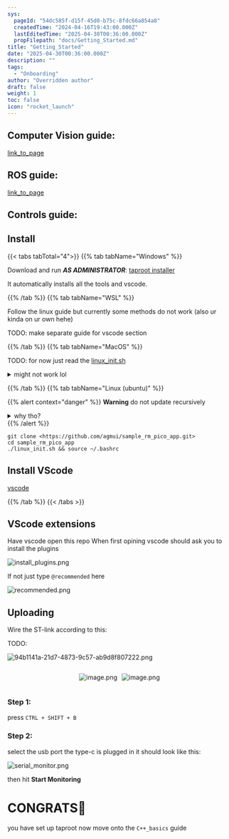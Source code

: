 ```yaml
---
sys:
  pageId: "54dc585f-d15f-45d0-b75c-8fdc66a854a8"
  createdTime: "2024-04-16T19:43:00.000Z"
  lastEditedTime: "2025-04-30T00:36:00.000Z"
  propFilepath: "docs/Getting_Started.md"
title: "Getting_Started"
date: "2025-04-30T00:36:00.000Z"
description: ""
tags:
  - "Onboarding"
author: "Overridden author"
draft: false
weight: 1
toc: false
icon: "rocket_launch"
---
```


## Computer Vision guide:

[link_to_page](86d45bc0-388b-4d26-8848-44f255f73d0e)

## ROS guide:

[link_to_page](3c76c1de-ec8f-46d6-8b0a-294005edc2d5)

## Controls guide:

## Install

{{< tabs tabTotal="4">}}
{{% tab tabName="Windows" %}}

Download and run _**AS ADMINISTRATOR**_: [taproot installer](https://github.com/Thornbots/TeachingFreshies/releases/tag/1.0)

It automatically installs all the tools and vscode.

{{% /tab %}}
{{% tab tabName="WSL" %}}

Follow the linux guide but currently some methods do not work (also ur kinda on ur own hehe)

TODO: make separate guide for vscode section

{{% /tab %}}
{{% tab tabName="MacOS" %}}

TODO: for now just read the [linux_init.sh](https://github.com/agmui/sample_rm_pico_app/blob/main/linux_init.sh)

<details>
<summary>might not work lol</summary>

`brew install libusb pkg-config`

Next install: [vscode](https://code.visualstudio.com/Download)

</details>

{{% /tab %}}
{{% tab tabName="Linux (ubuntu)" %}}

{{% alert context="danger" %}}
**Warning** do not update recursively
<details>
<summary>why tho?</summary>
There are some submodules that may go on for a while (like tinyusb) and I highly
recommend you don't need to get them.
If you want to see what submodules I update just look in `linux_init.sh`
</details>
{{% /alert %}}

```shell
git clone <https://github.com/agmui/sample_rm_pico_app.git>
cd sample_rm_pico_app
./linux_init.sh && source ~/.bashrc
```

## Install VScode

[vscode](https://code.visualstudio.com/Download)

{{% /tab %}}
{{< /tabs >}}

## VScode extensions

Have vscode open this repo
When first opining vscode should ask you to install the plugins

![install_plugins.png](https://prod-files-secure.s3.us-west-2.amazonaws.com/d518164a-d88e-44d1-a4ee-3adb3bd8bce0/89bd30f0-1825-4e77-867b-0a41ce370880/install_plugins.png?X-Amz-Algorithm=AWS4-HMAC-SHA256&X-Amz-Content-Sha256=UNSIGNED-PAYLOAD&X-Amz-Credential=ASIAZI2LB466QKSFUUEN%2F20250707%2Fus-west-2%2Fs3%2Faws4_request&X-Amz-Date=20250707T071147Z&X-Amz-Expires=3600&X-Amz-Security-Token=IQoJb3JpZ2luX2VjEGUaCXVzLXdlc3QtMiJHMEUCIQCdeY%2FT6CS2dfIwRKzHOXrSrtqzRMvldfcYwIEIoOcZqAIgYQlIhTDuj2Tnwyi2tu6p%2FKKxbOnl1I2znF%2FbNXAfolEq%2FwMIbhAAGgw2Mzc0MjMxODM4MDUiDCOy15SNLQu8T18fhircA4%2FEbeN9U9ftpiQbNC%2BXO3kuY9cap95xu8TeB%2F6zsq9lJLdwQFD9af0vKHoN6C1s1I3AzsxVsYeYXHp63mi1g9%2BFSy6jf9uwBkmvtxq8AfXQfGT0cTi7IqdBuzERK9KYTpfyVXqwjeXWyJHomZJLvCDGaoUmrRPtLnT7sxiuET%2BLPvvINC%2BRIdQjjQcRkOOlYXs4EiVqFOYIlfUfaNySey5km0ppCMQaIvNzR9rPSHfb0RlSe8fZ6eFiQYKIZcV2qqSUs1HxahQtpu1GIJ3U3ze5Mv%2Bs3Rur96ioxbgEfVPHSWl59afUxWB%2B0HmcFR5mI%2BZMxiir2MmnaGaTlEaqVZbkeZrQzdyCbPwUkkbLvswofAgedYmQOWupnLBqbF3mvdYMv1g%2Ff1NRb2BaTITGbrrcu%2Bp0nA4KBG6rzcoDRZswfIjbzm5yf8l%2BnPNVN9Lcp8bsGnwb3YSrDYmCqTj%2BW87SJbNfoHc4r%2FznomoJDjfis9znVYTCFI6ZgPBWBAIfKP4L5Zud79PDPbMSH4GFCTjHfFCMIhbdfrd7H94NJvuUtE1xOBRxT7hRDmKIgknPO7G8V%2F%2BQRgRLLN7yAn1Hq3NDSAfsVmdNNdFeFKTDXwuyoArBY3aaYyXXkaUWMPWurcMGOqUBYZ5st5il4Lk16Dcfog%2BfdgwQVYzXLO32Z3jQRkPGiEOaoF3aui8mA2GAlusQjUpnbXYuZiPKdUuJvnDA9vdq3K6P16h3zHy1U61sDoHKPe3RLoq%2B7h8Qp4mctOnu7YgMcfpxL31hZnk0NTcsjmVQ2SzUu%2BPCCOn6voaLFHrHbCHoqGxi8%2F%2FHbpsGFb3%2FNZuHI4NmWwrPycVw5AW3gYSqBlt3aSBX&X-Amz-Signature=0e41dfec0669ae4615db1a08bf8f53931a06682b7b982bdae739555b1690a446&X-Amz-SignedHeaders=host&x-amz-checksum-mode=ENABLED&x-id=GetObject)

If not just type `@recommended` here  

![recommended.png](https://prod-files-secure.s3.us-west-2.amazonaws.com/d518164a-d88e-44d1-a4ee-3adb3bd8bce0/61e661e9-5d85-4dfc-be0d-8d2097a5e793/recommended.png?X-Amz-Algorithm=AWS4-HMAC-SHA256&X-Amz-Content-Sha256=UNSIGNED-PAYLOAD&X-Amz-Credential=ASIAZI2LB466QKSFUUEN%2F20250707%2Fus-west-2%2Fs3%2Faws4_request&X-Amz-Date=20250707T071147Z&X-Amz-Expires=3600&X-Amz-Security-Token=IQoJb3JpZ2luX2VjEGUaCXVzLXdlc3QtMiJHMEUCIQCdeY%2FT6CS2dfIwRKzHOXrSrtqzRMvldfcYwIEIoOcZqAIgYQlIhTDuj2Tnwyi2tu6p%2FKKxbOnl1I2znF%2FbNXAfolEq%2FwMIbhAAGgw2Mzc0MjMxODM4MDUiDCOy15SNLQu8T18fhircA4%2FEbeN9U9ftpiQbNC%2BXO3kuY9cap95xu8TeB%2F6zsq9lJLdwQFD9af0vKHoN6C1s1I3AzsxVsYeYXHp63mi1g9%2BFSy6jf9uwBkmvtxq8AfXQfGT0cTi7IqdBuzERK9KYTpfyVXqwjeXWyJHomZJLvCDGaoUmrRPtLnT7sxiuET%2BLPvvINC%2BRIdQjjQcRkOOlYXs4EiVqFOYIlfUfaNySey5km0ppCMQaIvNzR9rPSHfb0RlSe8fZ6eFiQYKIZcV2qqSUs1HxahQtpu1GIJ3U3ze5Mv%2Bs3Rur96ioxbgEfVPHSWl59afUxWB%2B0HmcFR5mI%2BZMxiir2MmnaGaTlEaqVZbkeZrQzdyCbPwUkkbLvswofAgedYmQOWupnLBqbF3mvdYMv1g%2Ff1NRb2BaTITGbrrcu%2Bp0nA4KBG6rzcoDRZswfIjbzm5yf8l%2BnPNVN9Lcp8bsGnwb3YSrDYmCqTj%2BW87SJbNfoHc4r%2FznomoJDjfis9znVYTCFI6ZgPBWBAIfKP4L5Zud79PDPbMSH4GFCTjHfFCMIhbdfrd7H94NJvuUtE1xOBRxT7hRDmKIgknPO7G8V%2F%2BQRgRLLN7yAn1Hq3NDSAfsVmdNNdFeFKTDXwuyoArBY3aaYyXXkaUWMPWurcMGOqUBYZ5st5il4Lk16Dcfog%2BfdgwQVYzXLO32Z3jQRkPGiEOaoF3aui8mA2GAlusQjUpnbXYuZiPKdUuJvnDA9vdq3K6P16h3zHy1U61sDoHKPe3RLoq%2B7h8Qp4mctOnu7YgMcfpxL31hZnk0NTcsjmVQ2SzUu%2BPCCOn6voaLFHrHbCHoqGxi8%2F%2FHbpsGFb3%2FNZuHI4NmWwrPycVw5AW3gYSqBlt3aSBX&X-Amz-Signature=57b16bfc74c12131b228f09d811bbb41d7f5823c9b8b3ee10d582b037b636203&X-Amz-SignedHeaders=host&x-amz-checksum-mode=ENABLED&x-id=GetObject)

## Uploading

Wire the ST-link according to this:

TODO:

![94b1141a-21d7-4873-9c57-ab9d8f807222.png](https://prod-files-secure.s3.us-west-2.amazonaws.com/d518164a-d88e-44d1-a4ee-3adb3bd8bce0/e5fad17d-ab82-4300-9f4c-505ab4b1202c/94b1141a-21d7-4873-9c57-ab9d8f807222.png?X-Amz-Algorithm=AWS4-HMAC-SHA256&X-Amz-Content-Sha256=UNSIGNED-PAYLOAD&X-Amz-Credential=ASIAZI2LB466QKSFUUEN%2F20250707%2Fus-west-2%2Fs3%2Faws4_request&X-Amz-Date=20250707T071147Z&X-Amz-Expires=3600&X-Amz-Security-Token=IQoJb3JpZ2luX2VjEGUaCXVzLXdlc3QtMiJHMEUCIQCdeY%2FT6CS2dfIwRKzHOXrSrtqzRMvldfcYwIEIoOcZqAIgYQlIhTDuj2Tnwyi2tu6p%2FKKxbOnl1I2znF%2FbNXAfolEq%2FwMIbhAAGgw2Mzc0MjMxODM4MDUiDCOy15SNLQu8T18fhircA4%2FEbeN9U9ftpiQbNC%2BXO3kuY9cap95xu8TeB%2F6zsq9lJLdwQFD9af0vKHoN6C1s1I3AzsxVsYeYXHp63mi1g9%2BFSy6jf9uwBkmvtxq8AfXQfGT0cTi7IqdBuzERK9KYTpfyVXqwjeXWyJHomZJLvCDGaoUmrRPtLnT7sxiuET%2BLPvvINC%2BRIdQjjQcRkOOlYXs4EiVqFOYIlfUfaNySey5km0ppCMQaIvNzR9rPSHfb0RlSe8fZ6eFiQYKIZcV2qqSUs1HxahQtpu1GIJ3U3ze5Mv%2Bs3Rur96ioxbgEfVPHSWl59afUxWB%2B0HmcFR5mI%2BZMxiir2MmnaGaTlEaqVZbkeZrQzdyCbPwUkkbLvswofAgedYmQOWupnLBqbF3mvdYMv1g%2Ff1NRb2BaTITGbrrcu%2Bp0nA4KBG6rzcoDRZswfIjbzm5yf8l%2BnPNVN9Lcp8bsGnwb3YSrDYmCqTj%2BW87SJbNfoHc4r%2FznomoJDjfis9znVYTCFI6ZgPBWBAIfKP4L5Zud79PDPbMSH4GFCTjHfFCMIhbdfrd7H94NJvuUtE1xOBRxT7hRDmKIgknPO7G8V%2F%2BQRgRLLN7yAn1Hq3NDSAfsVmdNNdFeFKTDXwuyoArBY3aaYyXXkaUWMPWurcMGOqUBYZ5st5il4Lk16Dcfog%2BfdgwQVYzXLO32Z3jQRkPGiEOaoF3aui8mA2GAlusQjUpnbXYuZiPKdUuJvnDA9vdq3K6P16h3zHy1U61sDoHKPe3RLoq%2B7h8Qp4mctOnu7YgMcfpxL31hZnk0NTcsjmVQ2SzUu%2BPCCOn6voaLFHrHbCHoqGxi8%2F%2FHbpsGFb3%2FNZuHI4NmWwrPycVw5AW3gYSqBlt3aSBX&X-Amz-Signature=d536767ed96d91c3cf6734b5c9c3f845ea48a8537679beb6ec6f58b266851b13&X-Amz-SignedHeaders=host&x-amz-checksum-mode=ENABLED&x-id=GetObject)

<div style="display: flex;flex-direction: row; column-gap:10px; max-width: 630px;justify-content: center;">
<div>

![image.png](https://prod-files-secure.s3.us-west-2.amazonaws.com/d518164a-d88e-44d1-a4ee-3adb3bd8bce0/210ecb78-1116-4d7b-b9b7-2292f66fa2c2/image.png?X-Amz-Algorithm=AWS4-HMAC-SHA256&X-Amz-Content-Sha256=UNSIGNED-PAYLOAD&X-Amz-Credential=ASIAZI2LB466U43QSHK4%2F20250707%2Fus-west-2%2Fs3%2Faws4_request&X-Amz-Date=20250707T071152Z&X-Amz-Expires=3600&X-Amz-Security-Token=IQoJb3JpZ2luX2VjEGYaCXVzLXdlc3QtMiJGMEQCIBWJTLBI%2BFUfhLvOeF84WSn9OP%2F6ab52hZMqOrQwiWvXAiBRD0QkxsbmpbrvFSyQvY3bejjET9%2BZIS4wALuW4LzFlCr%2FAwhvEAAaDDYzNzQyMzE4MzgwNSIMcHO1JrExh6LvnLk4KtwDtl4B6ebn9GetKTCy1oj%2BUW3Baa2V8By%2BaS9YW%2BFq3nQSxtKxeHKJxkHQH1sT8OSZTqaRBc7r6pepTT4PlWOtmpy%2Fog9dzxSG3VsvKu9CbeXZP7RxnmF4Jsth3GW4RjuSOoodcx1iQLlIId1gdVAP4gOjR0smJ1yykl1FK7CC6m4kRxAtiyVb31qDm4w52NvGI4WgWbsmHMNvm2DLMSP4iJO31lQeNBv0L8nszbXd4HaWtkZcWCvCok7F0NATkaZS7hHMltPWRU75%2Fgj9HZM5TR%2FrvOBFX5zE%2Bl%2Fed6d%2FnTT%2BNQ%2BUJ6RGYf30SECrw%2FRgYBUHB81kpvrmK8RJLemwNoIpodQsgeMTfDTlmue0WzCqZ6ITKLrgKr2x5ENpSXQhP4zMgy77CqqC93Bm1MOgD9I957vuPO65k9WGdy8ltQJPC5tadu9cWjGfd1GwkQElE0rBWya7EDwXw3F2Y2COR9Xe2lpKiMvmwYyCGV1w9H98uJ48D02oc9S792TlxuWTcnuNsiaBUaRbbhejuu9z5rkuX%2BdrlJ34Tama7A1g4pFUQYsUn3d%2F9XO%2F8mPjm8jKFozYBMYvWT2RyDayAYgH%2BhtVbqvzsevxOVpeAEtSSJwAnQ%2FCnyr7zeuoh7wwvrOtwwY6pgGrlmSIFIzqnrUq%2Fax7UH32rdRx6xBX34EkoFGya9xrP81VuouuUi4ajZOQ%2BiIyPgJ42fXiFYj7lz1Kox71joPkK19DTCtRBA2U7EzxwQk4pKaFJ%2FG0kIak93dxjxnCgI9e5Rb2SyxSuXmEZmxBdG0F%2FqgqCj9RMnqLQS9vNkIBEBjwEYJO%2FCr7m9ImUgYddMCUnPV%2B6gdnRCjWHcGxlmYcbiK4wHj5&X-Amz-Signature=e39bf337ab57efe43e4ff5d06626e9f593012612a18f5da3f56ef291012386eb&X-Amz-SignedHeaders=host&x-amz-checksum-mode=ENABLED&x-id=GetObject)

</div>
<div>

![image.png](https://prod-files-secure.s3.us-west-2.amazonaws.com/d518164a-d88e-44d1-a4ee-3adb3bd8bce0/33a0fd0f-8ca6-4a86-8e09-26e95ded1fff/image.png?X-Amz-Algorithm=AWS4-HMAC-SHA256&X-Amz-Content-Sha256=UNSIGNED-PAYLOAD&X-Amz-Credential=ASIAZI2LB4664PIVBWPS%2F20250707%2Fus-west-2%2Fs3%2Faws4_request&X-Amz-Date=20250707T071152Z&X-Amz-Expires=3600&X-Amz-Security-Token=IQoJb3JpZ2luX2VjEGYaCXVzLXdlc3QtMiJHMEUCIQDlk9QbtdN7NGZM9GA1lHjiqOfhZHJ7Sn73FRTSj1RfkQIgQvZ1e%2Bm1rNtwJXlvMmtoUDyQ1jk6gMrZJrI9dpBn3XAq%2FwMIbxAAGgw2Mzc0MjMxODM4MDUiDPLJq%2FXg9j7u1kOVUCrcA7a4dwcUwikXq9sgcsyswnN7PyLt%2BiI1xHxJglwJRm3wvfkThXlSm4yEWO0f5Xwck%2FEJAjobQv%2BSU%2BaU6mutYn%2FSVULoooPaUhFdV%2B6tyUtKKiQq7QiTKv6h7qbjPFfNbPZg4EpmHIhZpZexgteOK5kYB8pT06hFe1DlYFzoKlm4aDuL%2FGoxomsHcSmRUUFJP3A%2FWLllU%2BJZmXs2QfXIO%2B0Dw5B95nYfXjmCJxP8VmaTrtYL%2BC2R2y2CyI9qE49w55veRqbYDH5b0JYKb4LX%2BLdpwRktxjzlJoBdw9MJDoHZuXpGt2EXTcFtOegWuSdCpW3gbgPUeaisqBBUNSwdCaMXYA4wHX1k7E3mphVa1ItAPeSI85K2BiG6SYpo1X99bstu4I2KmAOYRIBCf8q0u%2F9TMuHMjEfiHsVrWTDSGtV%2F4w5ONriqg2ZGALQqti2qORaP%2BePSeG176jFh%2FEg8iMimVmfsseyvd1SvBQNz1GFQFy7od3VpPJyBIa3Hq0F07Vps%2FnDAgD7zU90zEIwg8AmXhZNWmc1EuFWfaveA4UCAlzEx25%2BGL0aYACE6ge68BoaMvJljWB164dlfQBINKETA5R8rC%2BOe1NtFW%2FSTeIvc7YfdyVgB6wR3kBiLMI22rcMGOqUBdovaoQSMJVwNes5lP86DjaWSJhONM41kTB4Y3RT4%2FbjmprXpALWRfGDJZRbkfQhOGuaU6BiO9xMBgBShs2T0K9KlwWAVXhzgc6897nDT%2BxEPTKoShrJesDs2ZbDQqsNccKEr67zDfTJhDR6xClZqy1iIF7k5LWD9Cwt1MjJvaMDr8jPjL8e79iv%2BGd7zvT4Wz6g2nFabXdUtroOHdjRvlmkdz%2FOs&X-Amz-Signature=14675e7fcc048be6a4747ca58fd70aa7b2002dc9186e8d8c44201a0decf9c042&X-Amz-SignedHeaders=host&x-amz-checksum-mode=ENABLED&x-id=GetObject)

</div>
</div>

### Step 1:

press `CTRL + SHIFT + B`

### Step 2:

select the usb port the type-c is plugged in it should look like this:

![serial_monitor.png](https://prod-files-secure.s3.us-west-2.amazonaws.com/d518164a-d88e-44d1-a4ee-3adb3bd8bce0/f03f4774-05d4-4393-b6a0-d5efb6d315ab/serial_monitor.png?X-Amz-Algorithm=AWS4-HMAC-SHA256&X-Amz-Content-Sha256=UNSIGNED-PAYLOAD&X-Amz-Credential=ASIAZI2LB466QKSFUUEN%2F20250707%2Fus-west-2%2Fs3%2Faws4_request&X-Amz-Date=20250707T071147Z&X-Amz-Expires=3600&X-Amz-Security-Token=IQoJb3JpZ2luX2VjEGUaCXVzLXdlc3QtMiJHMEUCIQCdeY%2FT6CS2dfIwRKzHOXrSrtqzRMvldfcYwIEIoOcZqAIgYQlIhTDuj2Tnwyi2tu6p%2FKKxbOnl1I2znF%2FbNXAfolEq%2FwMIbhAAGgw2Mzc0MjMxODM4MDUiDCOy15SNLQu8T18fhircA4%2FEbeN9U9ftpiQbNC%2BXO3kuY9cap95xu8TeB%2F6zsq9lJLdwQFD9af0vKHoN6C1s1I3AzsxVsYeYXHp63mi1g9%2BFSy6jf9uwBkmvtxq8AfXQfGT0cTi7IqdBuzERK9KYTpfyVXqwjeXWyJHomZJLvCDGaoUmrRPtLnT7sxiuET%2BLPvvINC%2BRIdQjjQcRkOOlYXs4EiVqFOYIlfUfaNySey5km0ppCMQaIvNzR9rPSHfb0RlSe8fZ6eFiQYKIZcV2qqSUs1HxahQtpu1GIJ3U3ze5Mv%2Bs3Rur96ioxbgEfVPHSWl59afUxWB%2B0HmcFR5mI%2BZMxiir2MmnaGaTlEaqVZbkeZrQzdyCbPwUkkbLvswofAgedYmQOWupnLBqbF3mvdYMv1g%2Ff1NRb2BaTITGbrrcu%2Bp0nA4KBG6rzcoDRZswfIjbzm5yf8l%2BnPNVN9Lcp8bsGnwb3YSrDYmCqTj%2BW87SJbNfoHc4r%2FznomoJDjfis9znVYTCFI6ZgPBWBAIfKP4L5Zud79PDPbMSH4GFCTjHfFCMIhbdfrd7H94NJvuUtE1xOBRxT7hRDmKIgknPO7G8V%2F%2BQRgRLLN7yAn1Hq3NDSAfsVmdNNdFeFKTDXwuyoArBY3aaYyXXkaUWMPWurcMGOqUBYZ5st5il4Lk16Dcfog%2BfdgwQVYzXLO32Z3jQRkPGiEOaoF3aui8mA2GAlusQjUpnbXYuZiPKdUuJvnDA9vdq3K6P16h3zHy1U61sDoHKPe3RLoq%2B7h8Qp4mctOnu7YgMcfpxL31hZnk0NTcsjmVQ2SzUu%2BPCCOn6voaLFHrHbCHoqGxi8%2F%2FHbpsGFb3%2FNZuHI4NmWwrPycVw5AW3gYSqBlt3aSBX&X-Amz-Signature=60645638ad99538b982048c85727833ca998058cb4520dc2c091e8b2a3cbef66&X-Amz-SignedHeaders=host&x-amz-checksum-mode=ENABLED&x-id=GetObject)

then hit **Start Monitoring**

# CONGRATS🎉

you have set up taproot now move onto the `C++_basics` guide
